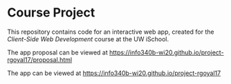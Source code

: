 # Course Project

This repository contains code for an interactive web app, created for the _Client-Side Web Development_ course at the UW iSchool.

The app proposal can be viewed at <https://info340b-wi20.github.io/project-rgoyal17/proposal.html>

The app can be viewed at <https://info340b-wi20.github.io/project-rgoyal17>
